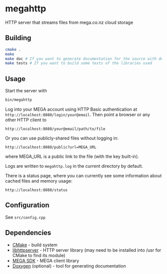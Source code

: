 megahttp
========
HTTP server that streams files from mega.co.nz cloud storage

Building
--------
```bash
cmake .
make
make doc # If you want to generate documentation for the source with doxygen
make tests # If you want to build some tests of the libraries used
```

Usage
-----
Start the server with
```bash
bin/megahttp
```

Log into your MEGA account using HTTP Basic authentication
at `http://localhost:8080/login/your@email`.
Then point a browser or any other HTTP client to
```
http://localhost:8080/your@email/path/to/file
```

Or you can use publicly-shared files without logging in:
```
http://localhost:8080/public?url=MEGA_URL
```
where MEGA_URL is a public link to the file (with the key built-in).

Logs are written to `megahttp.log` in the current directory by default.

There is a status page, where you can currently see some information
about cached files and memory usage:
```
http://localhost:8080/status
```

Configuration
-------------
See `src/config.cpp`

Dependencies
------------

* [CMake](http://www.cmake.org/) - build system
* [libhttpserver](https://github.com/vozhyk-/libhttpserver) - HTTP server library (may need to be installed into /usr for CMake to find its module)
* [MEGA SDK](https://github.com/meganz/sdk) - MEGA client library
* [Doxygen](http://www.stack.nl/~dimitri/doxygen/) (optional) - tool for
generating documentation
